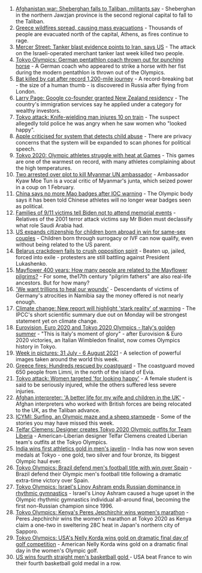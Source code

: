 1. [Afghanistan war: Sheberghan falls to Taliban, militants say](https://www.bbc.co.uk/news/world-asia-58127407) - Sheberghan in the northern Jawzjan province is the second regional capital to fall to the Taliban.
2. [Greece wildfires spread, causing mass evacuations](https://www.bbc.co.uk/news/world-europe-58124129) - Thousands of people are evacuated north of the capital, Athens, as fires continue to rage.
3. [Mercer Street: Tanker blast evidence points to Iran, says US](https://www.bbc.co.uk/news/world-middle-east-58124489) - The attack on the Israeli-operated merchant tanker last week killed two people.
4. [Tokyo Olympics: German pentathlon coach thrown out for punching horse](https://www.bbc.co.uk/sport/olympics/58127366) - A German coach who appeared to strike a horse with her fist during the modern pentathlon is thrown out of the Olympics.
5. [Bat killed by cat after record 1,200-mile journey](https://www.bbc.co.uk/news/uk-58128773) - A record-breaking bat - the size of a human thumb - is discovered in Russia after flying from London.
6. [Larry Page: Google co-founder granted New Zealand residency](https://www.bbc.co.uk/news/world-asia-58128475) - The country's immigration services say he applied under a category for wealthy investors.
7. [Tokyo attack: Knife-wielding man injures 10 on train](https://www.bbc.co.uk/news/world-asia-58125414) - The suspect allegedly told police he was angry when he saw women who "looked happy".
8. [Apple criticised for system that detects child abuse](https://www.bbc.co.uk/news/technology-58124495) - There are privacy concerns that the system will be expanded to scan phones for political speech.
9. [Tokyo 2020: Olympic athletes struggle with heat at Games](https://www.bbc.co.uk/news/world-asia-58110846) - This games are one of the warmest on record, with many athletes complaining about the high temperatures.
10. [Two arrested over plot to kill Myanmar UN ambassador](https://www.bbc.co.uk/news/world-us-canada-58088866) - Ambassador Kyaw Moe Tun is a vocal critic of Myanmar's junta, which seized power in a coup on 1 February.
11. [China says no more Mao badges after IOC warning](https://www.bbc.co.uk/news/world-asia-china-58127804) - The Olympic body says it has been told Chinese athletes will no longer wear badges seen as political.
12. [Families of 9/11 victims tell Biden not to attend memorial events](https://www.bbc.co.uk/news/world-us-canada-58121267) - Relatives of the 2001 terror attack victims say Mr Biden must declassify what role Saudi Arabia had.
13. [US expands citizenship for children born abroad in win for same-sex couples](https://www.bbc.co.uk/news/world-us-canada-58123371) - Children born through surrogacy or IVF can now qualify, even without being related to the US parent.
14. [Belarus crackdown fails to crush opposition spirit](https://www.bbc.co.uk/news/world-europe-58114107) - Beaten up, jailed, forced into exile - protesters are still battling against President Lukashenko.
15. [Mayflower 400 years: How many people are related to the Mayflower pilgrims?](https://www.bbc.co.uk/news/world-us-canada-57698818) - For some, the17th century "pilgrim fathers" are also real-life ancestors. But for how many?
16. ['We want trillions to heal our wounds'](https://www.bbc.co.uk/news/world-africa-57961151) - Descendants of victims of Germany's atrocities in Namibia say the money offered is not nearly enough.
17. [Climate change: New report will highlight 'stark reality' of warming](https://www.bbc.co.uk/news/science-environment-58102953) - The IPCC's short scientific summary due out on Monday will be strongest statement yet on climate change.
18. [Eurovision, Euro 2020 and Tokyo 2020 Olympics - Italy's golden summer](https://www.bbc.co.uk/sport/olympics/58112120) - "This is Italy's moment of glory" - after Eurovision & Euro 2020 victories, an Italian Wimbledon finalist, now comes Olympics history in Tokyo.
19. [Week in pictures: 31 July - 6 August 2021](https://www.bbc.co.uk/news/in-pictures-58100824) - A selection of powerful images taken around the world this week.
20. [Greece fires: Hundreds rescued by coastguard](https://www.bbc.co.uk/news/world-europe-58128033) - The coastguard moved 650 people from Limni, in the north of the island of Evia.
21. [Tokyo attack: Women targeted 'for looking happy'](https://www.bbc.co.uk/news/world-asia-58128029) - A female student is said to be seriously injured, while the others suffered less severe injuries.
22. [Afghan interpreter: 'A better life for my wife and children in the UK'](https://www.bbc.co.uk/news/uk-58124249) - Afghan interpreters who worked with British forces are being relocated to the UK, as the Taliban advance.
23. [ICYMI: Surfing, an Olympic maze and a sheep stampede](https://www.bbc.co.uk/news/world-58101466) - Some of the stories you may have missed this week.
24. [Telfar Clemens: Designer creates Tokyo 2020 Olympic outfits for Team Liberia](https://www.bbc.co.uk/news/world-africa-58123178) - American-Liberian designer Telfar Clemens created Liberian team's outfits at the Tokyo Olympics.
25. [India wins first athletics gold in men's javelin](https://www.bbc.co.uk/news/world-asia-india-57913544) - India has now won seven medals at Tokyo - one gold, two silver and four bronze, its biggest Olympic haul ever.
26. [Tokyo Olympics: Brazil defend men's football title with win over Spain](https://www.bbc.co.uk/sport/football/58129614) - Brazil defend their Olympic men's football title following a dramatic extra-time victory over Spain.
27. [Tokyo Olympics: Israel's Linoy Ashram ends Russian dominance in rhythmic gymnastics](https://www.bbc.co.uk/sport/olympics/58127312) - Israel's Linoy Ashram caused a huge upset in the Olympic rhythmic gymnastics individual all-around final, becoming the first non-Russian champion since 1996.
28. [Tokyo Olympics: Kenya's Peres Jepchirchir wins women's marathon](https://www.bbc.co.uk/sport/olympics/58124519) - Peres Jepchirchir wins the women's marathon at Tokyo 2020 as Kenya claim a one-two in sweltering 28C heat in Japan's northern city of Sapporo.
29. [Tokyo Olympics: USA's Nelly Korda wins gold on dramatic final day of golf competition](https://www.bbc.co.uk/sport/olympics/58126512) - American Nelly Korda wins gold on a dramatic final day in the women's Olympic golf.
30. [US wins fourth straight men's basketball gold ](https://www.bbc.co.uk/sport/olympics/58125670) - USA beat France to win their fourth basketball gold medal in a row.
